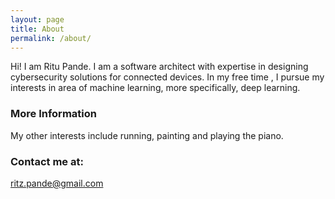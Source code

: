 ```yaml
---
layout: page
title: About
permalink: /about/
---
```


Hi! I am Ritu Pande. I am a software architect with expertise in designing cybersecurity solutions for connected devices. In my free time , I pursue my interests in area of machine learning, more specifically, deep learning. 

### More Information

My other interests include running, painting and playing the piano.

### Contact me at:

[ritz.pande@gmail.com](mailto:ritz.pande@gmail.com)
